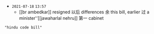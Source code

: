 - `2021-07-18`  `13:57`
	- [[br ambedkar]] resigned 以后 differences 余 this bill, earlier 过 a minister ͝  [[jawaharlal nehru]] 第一 cabinet

```query 
"hindu code bill"
```
